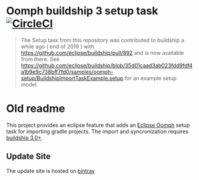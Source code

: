 # Oomph buildship 3 setup task [![CircleCI](https://circleci.com/gh/fraenkelc/buildship3_setuptask.svg?style=svg&circle-token=49e05e8b7d393927023242997e97fada66ac5d1b)](https://circleci.com/gh/fraenkelc/buildship3_setuptask)

> The Setup task from this repository was contributed to buildship a while ago ( end of 2019 ) with https://github.com/eclipse/buildship/pull/892 and is now available from there. See https://github.com/eclipse/buildship/blob/35d01caad3ab023fdd9fdf4a1b9e9c738bff7fd0/samples/oomph-setup/BuildshipImportTaskExample.setup for an example setup model.

# Old readme

This project provides an eclipse feature that adds an [Eclipse Oomph](https://projects.eclipse.org/projects/tools.oomph) setup task for importing gradle projects.
The import and syncronization requires [buildship 3.0+](https://projects.eclipse.org/projects/tools.buildship).

## Update Site
The update site is hosted on [bintray](https://dl.bintray.com/fraenkelc/buildship3_setuptask/updates/)
